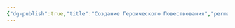 ```yaml
---
{"dg-publish":true,"title":"Создание Героического Повествования","permalink":"/hero-s-book/1-basics/6-building-a-heroic-narrative/","dgPassFrontmatter":true}
---
```


